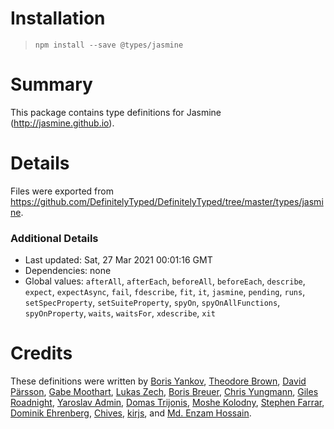 # Installation
> `npm install --save @types/jasmine`

# Summary
This package contains type definitions for Jasmine (http://jasmine.github.io).

# Details
Files were exported from https://github.com/DefinitelyTyped/DefinitelyTyped/tree/master/types/jasmine.

### Additional Details
 * Last updated: Sat, 27 Mar 2021 00:01:16 GMT
 * Dependencies: none
 * Global values: `afterAll`, `afterEach`, `beforeAll`, `beforeEach`, `describe`, `expect`, `expectAsync`, `fail`, `fdescribe`, `fit`, `it`, `jasmine`, `pending`, `runs`, `setSpecProperty`, `setSuiteProperty`, `spyOn`, `spyOnAllFunctions`, `spyOnProperty`, `waits`, `waitsFor`, `xdescribe`, `xit`

# Credits
These definitions were written by [Boris Yankov](https://github.com/borisyankov), [Theodore Brown](https://github.com/theodorejb), [David Pärsson](https://github.com/davidparsson), [Gabe Moothart](https://github.com/gmoothart), [Lukas Zech](https://github.com/lukas-zech-software), [Boris Breuer](https://github.com/Engineer2B), [Chris Yungmann](https://github.com/cyungmann), [Giles Roadnight](https://github.com/Roaders), [Yaroslav Admin](https://github.com/devoto13), [Domas Trijonis](https://github.com/fdim), [Moshe Kolodny](https://github.com/kolodny), [Stephen Farrar](https://github.com/stephenfarrar), [Dominik Ehrenberg](https://github.com/djungowski), [Chives](https://github.com/chivesrs), [kirjs](https://github.com/kirjs), and [Md. Enzam Hossain](https://github.com/ienzam).
